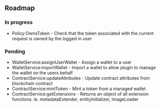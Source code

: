 ## Roadmap

### In progress

* Policy:OwnsToken - Check that the token associated with the current request is owned by the logged in user

### Pending

* WalletService:assignUserWallet - Assign a wallet to a user
* WalletService:importWallet - Import a wallet to allow plugin to manage the wallet on the users behalf
* ContractService:updateAttributes - Update contract attributes from blockchain contract
* ContractService:mintToken - Mint a token from a managed wallet
* ContractService:getExtensions - Returns an object of all extension functions. ie. metadataExtender, entityInitializer, imageLoader
